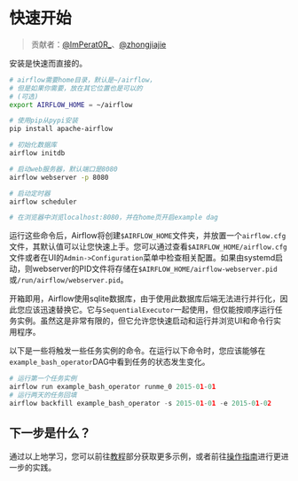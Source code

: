 # 快速开始

> 贡献者：[@ImPerat0R\_](https://github.com/tssujt)、[@zhongjiajie](https://github.com/zhongjiajie)

安装是快速而直接的。

```bash
# airflow需要home目录，默认是~/airflow，
# 但是如果你需要，放在其它位置也是可以的
# (可选)
export AIRFLOW_HOME = ~/airflow

# 使用pip从pypi安装
pip install apache-airflow

# 初始化数据库
airflow initdb

# 启动web服务器，默认端口是8080
airflow webserver -p 8080

# 启动定时器
airflow scheduler

# 在浏览器中浏览localhost:8080，并在home页开启example dag
```

运行这些命令后，Airflow将创建`$AIRFLOW_HOME`文件夹，并放置一个`airflow.cfg`文件，其默认值可以让您快速上手。您可以通过查看`$AIRFLOW_HOME/airflow.cfg`文件或者在UI的`Admin->Configuration`菜单中检查相关配置。如果由systemd启动，则webserver的PID文件将存储在`$AIRFLOW_HOME/airflow-webserver.pid`或`/run/airflow/webserver.pid`。

开箱即用，Airflow使用sqlite数据库，由于使用此数据库后端无法进行并行化，因此您应该迅速替换它。它与`SequentialExecutor`一起使用，但仅能按顺序运行任务实例。虽然这是非常有限的，但它允许您快速启动和运行并浏览UI和命令行实用程序。

以下是一些将触发一些任务实例的命令。在运行以下命令时，您应该能够在`example_bash_operator`DAG中看到任务的状态发生变化。

```py
# 运行第一个任务实例
airflow run example_bash_operator runme_0 2015-01-01
# 运行两天的任务回填
airflow backfill example_bash_operator -s 2015-01-01 -e 2015-01-02
```

## 下一步是什么？

通过以上地学习，您可以前往[教程](5.md)部分获取更多示例，或者前往[操作指南](6.md)进行更进一步的实践。
